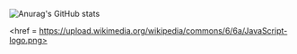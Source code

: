 ![Anurag's GitHub stats](https://github-readme-stats.vercel.app/api?username=Davibrasil05&theme=dark&show_icons=true)

<href = https://upload.wikimedia.org/wikipedia/commons/6/6a/JavaScript-logo.png>
